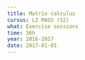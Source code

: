 ```yaml
---
title: Matrix calculus
cursus: L2 MASS (S2)
what: Exercise sessions
time: 36h
year: 2016-2017
date: 2017-01-01
---
```

